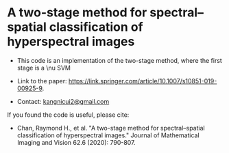 # A two-stage method for spectral–spatial classification of hyperspectral images

- This code is an implementation of the two-stage method, where the first stage is a \nu SVM 
- Link to the paper: https://link.springer.com/article/10.1007/s10851-019-00925-9.

- Contact: kangnicui2@gmail.com

If you found the code is useful, please cite:
- Chan, Raymond H., et al. "A two-stage method for spectral–spatial classification of hyperspectral images." Journal of Mathematical Imaging and Vision 62.6 (2020): 790-807.
